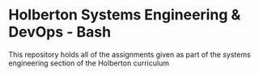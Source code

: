 # Holberton Systems Engineering & DevOps - Bash

This repository holds all of the assignments given as part of the systems engineering section of the Holberton curriculum 